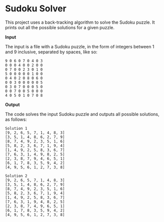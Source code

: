 # Sudoku Solver

This project uses a back-tracking algorithm to solve the Sudoku puzzle. It prints out all the possible solutions for a given puzzle.

**Input**

The input is a file with a Sudoku puzzle, in the form of integers between 1 and 9 inclusive, separated by spaces, like so:

```
9 0 6 0 7 0 4 0 3
0 0 0 4 0 0 2 0 0
0 7 0 0 2 3 0 1 0
5 0 0 0 0 0 1 0 0
0 4 0 2 0 8 0 6 0
0 0 3 0 0 0 0 0 5
0 3 0 7 0 0 0 5 0
0 0 7 0 0 5 0 0 0
4 0 5 0 1 0 7 0 8
```

**Output**

The code solves the input Sudoku puzzle and outputs all possible solutions, as follows:

```
Solution 1
[9, 2, 6, 5, 7, 1, 4, 8, 3]
[3, 5, 1, 4, 8, 6, 2, 7, 9]
[8, 7, 4, 9, 2, 3, 5, 1, 6]
[5, 8, 2, 3, 6, 7, 1, 9, 4]
[1, 4, 9, 2, 5, 8, 3, 6, 7]
[7, 6, 3, 1, 4, 9, 8, 2, 5]
[2, 3, 8, 7, 9, 4, 6, 5, 1]
[6, 1, 7, 8, 3, 5, 9, 4, 2]
[4, 9, 5, 6, 1, 2, 7, 3, 8]

Solution 2
[9, 2, 6, 5, 7, 1, 4, 8, 3]
[3, 5, 1, 4, 8, 6, 2, 7, 9]
[8, 7, 4, 9, 2, 3, 5, 1, 6]
[5, 8, 2, 3, 6, 7, 1, 9, 4]
[1, 4, 9, 2, 5, 8, 3, 6, 7]
[7, 6, 3, 1, 9, 4, 8, 2, 5]
[2, 3, 8, 7, 4, 9, 6, 5, 1]
[6, 1, 7, 8, 3, 5, 9, 4, 2]
[4, 9, 5, 6, 1, 2, 7, 3, 8]
```
